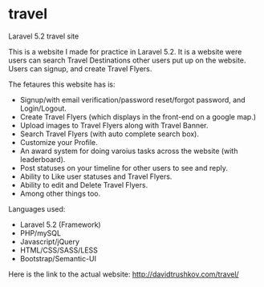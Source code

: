 # travel
Laravel 5.2 travel site

This is a website I made for practice in Laravel 5.2. It is a website were users 
can search Travel Destinations other users put up on the website. Users can signup, 
and create Travel Flyers.

The fetaures this website has is:

- Signup/with email verification/password reset/forgot password, and Login/Logout.
- Create Travel Flyers (which displays in the front-end on a google map.)
- Upload images to Travel Flyers along with Travel Banner.
- Search Travel Flyers (with auto complete search box).
- Customize your Profile.
- An award system for doing varoius tasks across the website (with leaderboard).
- Post statuses on your timeline for other users to see and reply.
- Ability to Like user statuses and Travel Flyers.
- Ability to edit and Delete Travel Flyers.
- Among other things too.

Languages used:
- Laravel 5.2 (Framework)
- PHP/mySQL
- Javascript/jQuery
- HTML/CSS/SASS/LESS
- Bootstrap/Semantic-UI

Here is the link to the actual website:
http://davidtrushkov.com/travel/

